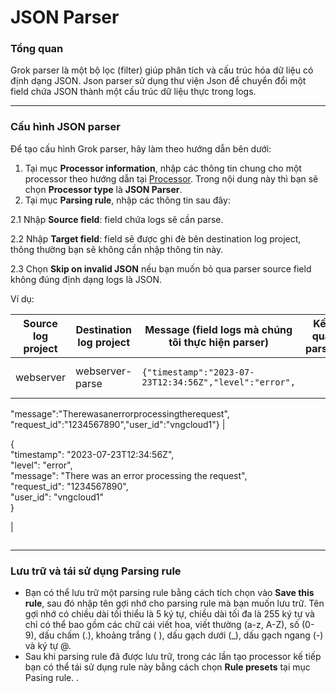 # JSON Parser

### Tổng quan

Grok parser là một bộ lọc (filter) giúp phân tích và cấu trúc hóa dữ liệu có định dạng JSON. Json parser sử dụng thư viện Json để chuyển đổi một field chứa JSON thành một cấu trúc dữ liệu thực trong logs.

***

### Cấu hình JSON parser

Để tạo cấu hình Grok parser, hãy làm theo hướng dẫn bên dưới:&#x20;

1. Tại mục **Processor information**, nhập các thông tin chung cho một processor theo hướng dẫn tại [Processor](./). Trong nội dung này thì bạn sẽ chọn **Processor type** là **JSON Parser**.
2. Tại mục **Parsing rule**, nhập các thông tin sau đây:

2.1 Nhập **Source field**: field chứa logs sẽ cần parse.

2.2 Nhập **Target field**: field sẽ được ghi đè bên destination log project, thông thường bạn sẽ không cần nhập thông tin này.

2.3 Chọn **Skip on invalid JSON** nếu bạn muốn bỏ qua parser source field không đúng định dạng logs là JSON.

Ví dụ:&#x20;

| Source log project | Destination log project | Message (field logs mà chúng tôi thực hiện parser)                                                                                                                                                  | Kết quả parser                                                                                                                                                                                                             |
| ------------------ | ----------------------- | --------------------------------------------------------------------------------------------------------------------------------------------------------------------------------------------------- | -------------------------------------------------------------------------------------------------------------------------------------------------------------------------------------------------------------------------- |
| webserver          | webserver-parse         | <pre><code>{\"timestamp\":\"2023-07-23T12:34:56Z\",\"level\":\"error\",
\"message\":\"Therewasanerrorprocessingtherequest\",
\"request_id\":\"1234567890\",\"user_id\":\"vngcloud1\"}
</code></pre> | <p>{<br>     "timestamp": "2023-07-23T12:34:56Z",<br>     "level": "error",<br>      "message": "There was an error processing the request",<br>      "request_id": "1234567890",<br>      "user_id": "vngcloud1"<br>}</p> |



<figure><img src="http://docs.vngcloud.vn/download/attachments/59802006/image2023-8-2_14-50-36.png?version=1&#x26;modificationDate=1690962638000&#x26;api=v2" alt=""><figcaption></figcaption></figure>

***

### Lưu trữ và tái sử dụng Parsing rule

* Bạn có thể lưu trữ một parsing rule bằng cách tích chọn vào **Save this rule**, sau đó nhập tên gợi nhớ cho parsing rule mà bạn muốn lưu trữ. Tên gợi nhớ có chiều dài tối thiểu là 5 ký tự, chiều dài tối đa là 255 ký tự và chỉ có thể bao gồm các chữ cái viết hoa, viết thường (a-z, A-Z), số (0-9), dấu chấm (.), khoảng trắng ( ), dấu gạch dưới (\_), dấu gạch ngang (-) và ký tự @.
* Sau khi parsing rule đã được lưu trữ, trong các lần tạo processor kế tiếp bạn có thể tái sử dụng rule này bằng cách chọn **Rule presets** tại mục Pasing rule. .
